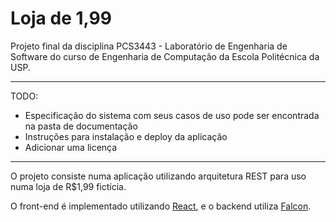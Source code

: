 # Loja de 1,99

Projeto final da disciplina PCS3443 - Laboratório de Engenharia de Software do curso de Engenharia de Computação da Escola Politécnica da USP. 

---

TODO:
- Especificação do sistema com seus casos de uso pode ser encontrada na pasta de documentação
- Instruções para instalação e deploy da aplicação
- Adicionar uma licença

---

O projeto consiste numa aplicação utilizando arquitetura REST para uso numa loja de R$1,99 fictícia. 

O front-end é implementado utilizando [React](https://reactjs.org/), e o backend utiliza [Falcon](https://falconframework.org/).
